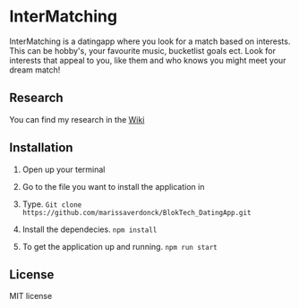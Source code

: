 # InterMatching
InterMatching is a datingapp where you look for a match based on interests. This can be hobby's, your favourite music, bucketlist goals ect. Look for interests that appeal to you, like them and who knows you might meet your dream match! 

## Research 
You can find my research in the [Wiki](https://github.com/marissaverdonck/BlokTech_DatingApp/wiki)

## Installation
1. Open up your terminal

2. Go to the file you want to install the application in

3. Type. 
`Git clone https://github.com/marissaverdonck/BlokTech_DatingApp.git`

4. Install the dependecies. 
`npm install`

5. To get the application up and running. 
`npm run start`

## License
MIT license 
